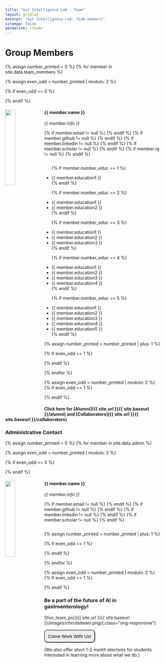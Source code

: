 ```yaml
---
title: "Gut Intelligence Lab - Team"
layout: gridlay
excerpt: "Gut Intelligence Lab: Team members"
sitemap: false
permalink: /team/
---
```


# Group Members

<!-- ## Team -->
{% assign number_printed = 0 %}
{% for member in site.data.team_members %}

{% assign even_odd = number_printed | modulo: 2 %}

{% if even_odd == 0 %}
<div class="row">
{% endif %}

<div class="col-sm-6 clearfix">
  <img src="{{ site.url }}{{ site.baseurl }}/images/teampic/{{ member.photo }}" class="img-responsive" width="25%" style="float: left" />
  <h4>{{ member.name }}</h4>
  <i>{{ member.info }}</i> <br>
  <!-- <br>email: <{{ member.email }}> -->
  <p class='social'> 
  {% if member.email != null %}  <a href="mailto:{{ member.email }}">  <i class="fa fa-envelope" aria-hidden="true"></i></a>  {% endif %}  {% if member.github != null %}  <a href="{{ member.github }}"><i class="fa fa-github" aria-hidden="true"></i></a>  {% endif %} {% if member.linkedin != null %}  <a href="{{ member.linkedin }}"><i class="fa fa-linkedin" aria-hidden="true"></i></a>  {% endif %} {% if member.scholar != null %}  <a href="{{ member.scholar }}"><i class="ai ai-google-scholar-square" aria-hidden="true"></i></a>  {% endif %} {% if member.rg != null %}  <a href="{{ member.rg }}"><i class="ai ai-researchgate" aria-hidden="true"></i></a>  {% endif %} 
  </p>
  
  <ul style="overflow: hidden">

  {% if member.number_educ == 1 %}
  <li> {{ member.education1 }} </li>
  {% endif %}

  {% if member.number_educ == 2 %}
  <li> {{ member.education1 }} </li>
  <li> {{ member.education2 }} </li>
  {% endif %}

  {% if member.number_educ == 3 %}
  <li> {{ member.education1 }} </li>
  <li> {{ member.education2 }} </li>
  <li> {{ member.education3 }} </li>
  {% endif %}

  {% if member.number_educ == 4 %}
  <li> {{ member.education1 }} </li>
  <li> {{ member.education2 }} </li>
  <li> {{ member.education3 }} </li>
  <li> {{ member.education4 }} </li>
  {% endif %}

  {% if member.number_educ == 5 %}
  <li> {{ member.education1 }} </li>
  <li> {{ member.education2 }} </li>
  <li> {{ member.education3 }} </li>
  <li> {{ member.education4 }} </li>
  <li> {{ member.education5 }} </li>
  {% endif %}

  </ul>
</div>

{% assign number_printed = number_printed | plus: 1 %}

{% if even_odd == 1 %}
</div>
{% endif %}

{% endfor %}

{% assign even_odd = number_printed | modulo: 2 %}
{% if even_odd == 1 %}
</div>
{% endif %}



<!-- ## Master and Bachelor Students
{% assign number_printed = 0 %}
{% for member in site.data.students %}

{% assign even_odd = number_printed | modulo: 2 %}

{% if even_odd == 0 %}
<div class="row">
{% endif %}

<div class="col-sm-6 clearfix">
  <h4>{{ member.name }}</h4>
  <i>{{ member.info }}<br>email: <{{ member.email }}></i>
  <ul style="overflow: hidden">

  {% if member.number_educ == 1 %}
  <li> {{ member.education1 }} </li>
  {% endif %}

  {% if member.number_educ == 2 %}
  <li> {{ member.education1 }} </li>
  <li> {{ member.education2 }} </li>
  {% endif %}

  {% if member.number_educ == 3 %}
  <li> {{ member.education1 }} </li>
  <li> {{ member.education2 }} </li>
  <li> {{ member.education3 }} </li>
  {% endif %}

  {% if member.number_educ == 4 %}
  <li> {{ member.education1 }} </li>
  <li> {{ member.education2 }} </li>
  <li> {{ member.education3 }} </li>
  <li> {{ member.education4 }} </li>
  {% endif %}

  </ul>
</div>

{% assign number_printed = number_printed | plus: 1 %}

{% if even_odd == 1 %}
</div>
{% endif %}

{% endfor %}

{% assign even_odd = number_printed | modulo: 2 %}
{% if even_odd == 1 %}
</div>
{% endif %} -->

#### Click here for [Alumni]({{ site.url }}{{ site.baseurl }}/alumni) and [Collaborators]({{ site.url }}{{ site.baseurl }}/collaborators)

### Administrative Contact

{% assign number_printed = 0 %}
{% for member in site.data.admin %}

{% assign even_odd = number_printed | modulo: 2 %}

{% if even_odd == 0 %}
<div class="row">
{% endif %}

<div class="col-sm-6 clearfix">
  <img src="{{ site.url }}{{ site.baseurl }}/images/teampic/{{ member.photo }}" class="img-responsive" width="25%" style="float: left" />
  <h4>{{ member.name }}</h4>
  <i>{{ member.info }}</i> <br>
  <!-- <br>email: <{{ member.email }}> -->
  <p class='social'> 
  {% if member.email != null %}  <a href="mailto:{{ member.email }}">  <i class="fa fa-globe" aria-hidden="true"></i></a>  {% endif %}  {% if member.github != null %}  <a href="{{ member.github }}"><i class="fa fa-github" aria-hidden="true"></i></a>  {% endif %} {% if member.linkedin != null %}  <a href="{{ member.linkedin }}"><i class="fa fa-linkedin" aria-hidden="true"></i></a>  {% endif %} {% if member.scholar != null %}  <a href="{{ member.scholar }}"><i class="ai ai-google-scholar-square" aria-hidden="true"></i></a>  {% endif %} 
  </p>
  
  <ul style="overflow: hidden">

  </ul>
</div>

{% assign number_printed = number_printed | plus: 1 %}

{% if even_odd == 1 %}
</div>
{% endif %}

{% endfor %}

{% assign even_odd = number_printed | modulo: 2 %}
{% if even_odd == 1 %}
</div>
{% endif %}

### Be a part of the future of AI in gastroenterology!
![fun_team_pic]({{ site.url }}{{ site.baseurl }}/images/chrcdsiteam.png){:class="img-responsive"}

<button style="padding: 10px 10px; font-size: 15px; border-radius: 10px;" type="button" class="btn btn-primary" onclick=" relocate_home()">Come Work With Us!</button>

(We also offer short 1-2 month electives for students interested in learning more about what we do.)